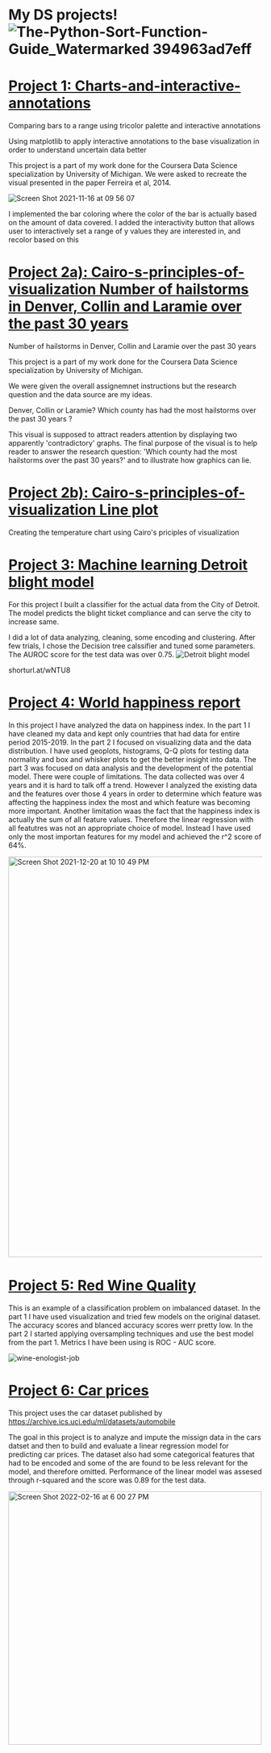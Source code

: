 
# My DS projects!![The-Python-Sort-Function-Guide_Watermarked 394963ad7eff](https://user-images.githubusercontent.com/57463075/142578505-8d98e4bb-f9c0-4d8c-b0af-acf82db0267a.jpg)




# [Project 1: Charts-and-interactive-annotations](https://github.com/Joki79/Interactive-anottations-and-IQR)


Comparing bars to a range using tricolor palette and interactive annotations


Using matplotlib to apply interactive annotations to the base visualization in order to understand uncertain data better


This project is a part of my work done for the Coursera Data Science specialization by University of Michigan. We were asked to recreate the visual presented in the paper Ferreira et al, 2014. 
 
![Screen Shot 2021-11-16 at 09 56 07](https://user-images.githubusercontent.com/57463075/142032118-359f8000-3b62-4da0-818d-e9dacec788a2.png)


I implemented the bar coloring where the color of the bar is actually based on the amount of data covered. I added the interactivity button that allows user to interactively set a range of y values they are interested in, and recolor based on this

     

# [Project 2a): Cairo-s-principles-of-visualization  Number of hailstorms in Denver, Collin and Laramie over the past 30 years](https://github.com/Joki79/Cairo-s-principles-of-visualization)
Number of hailstorms in Denver, Collin and Laramie over the past 30 years

This project is a part of my work done for the Coursera Data Science specialization by University of Michigan. 

We were given the overall assignemnet instructions  but the research question and the data source are my ideas.

Denver, Collin or Laramie? Which county has had the most hailstorms over the past 30 years ?

This visual is supposed to attract readers attention by displaying two apparently 'contradictory' graphs. The final purpose of the visual is to help reader to answer the research question: 'Which county had the most hailstorms over the past 30 years?' and to illustrate how graphics can lie. 




# [Project 2b): Cairo-s-principles-of-visualization  Line plot](https://github.com/Joki79/Cairo-s-principles-of-visualization)

Creating the temperature chart using Cairo's priciples of visualization 


# [Project 3: Machine learning Detroit blight model](https://github.com/Joki79/My-Data-Science-portfolio/blob/main/Detroit%20blight%20model.ipynb)

For this project I built a classifier for the actual data from the City of Detroit. The model predicts the  blight ticket compliance and can serve the city to increase same.

I did a lot of data analyzing, cleaning, some encoding and clustering. After few trials, I chose the Decision tree calssifier and tuned some parameters. The AUROC score for the test data was over 0.75. 
![Detroit blight model](https://user-images.githubusercontent.com/57463075/142579074-4842b615-88c6-45ee-bdd5-e519d0399561.jpeg)

shorturl.at/wNTU8


# [Project 4: World happiness report](https://github.com/Joki79/World-happiness-report)

In this project I have analyzed the data on happiness index. In the part 1 I have cleaned my data and kept only countries that had data for entire period 2015-2019.
In the part 2 I focused on visualizing data and the data distribution. I have used geoplots, histograms, Q-Q plots for testing data normality and box and whisker plots to get the better insight into data. 
The part 3 was focused on data analysis and the development of the potential model. There were couple of limitations. The data collected was over 4 years and it is hard to talk off a trend. However I analyzed the existing data and the features over those 4 years in order to determine which feature was affecting the happiness index the most and which feature was becoming more important. 
Another limitation waas the fact that the happiness index is actually the sum of all  feature values. Therefore the linear regression with all featutres was not an appropriate choice of model. Instead I have used only the most importan features for my model and achieved the r^2 score of 64%.

<img width="794" alt="Screen Shot 2021-12-20 at 10 10 49 PM" src="https://user-images.githubusercontent.com/57463075/146880464-e6d5cd09-47fa-4c1a-ad9a-8f3d2b201d49.png">


# [Project 5: Red Wine Quality ](https://github.com/Joki79/Red-Wine-Classification)

This is an example of a classification problem on imbalanced dataset. In the part 1 I have used visualization and tried few models on the original dataset. The accuracy scores and blanced accuracy scores werr pretty low. In the part 2 I started applying oversampling techniques and use the best model from the part 1. Metrics I have been using is ROC - AUC score. 

![wine-enologist-job](https://user-images.githubusercontent.com/57463075/151496069-50f48499-7e79-4f5b-8bb5-e95332a28aba.jpeg)
 

# [Project 6: Car prices ](https://github.com/Joki79/Car-prices)

This project uses the car dataset published by https://archive.ics.uci.edu/ml/datasets/automobile

The goal in this project is to analyze and impute the missign data in the cars datset and then to build and evaluate a linear regression model for predicting car prices. The dataset also had some categorical features that had to be encoded and some of the are found to be less relevant for the model, and therefore omitted. 
Performance of the linear model was assesed through r-squared and the score was 0.89 for the test data. 

<img width="502" alt="Screen Shot 2022-02-16 at 6 00 27 PM" src="https://user-images.githubusercontent.com/57463075/154383895-62560dfd-bd86-495d-8ebb-dc4f51a7d1f9.png">

